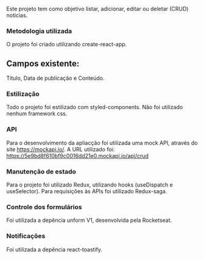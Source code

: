 Este projeto tem como objetivo listar, adicionar, editar ou deletar (CRUD) notícias.

### Metodologia utilizada

O projeto foi criado utilizando create-react-app.

## Campos existente:

Título, Data de publicação e Conteúdo.

### Estilização
Todo o projeto foi estilizado com styled-components. Não foi utilizado nenhum framework css.

### API

Para o desenvolvimento da apliacção foi utilizada uma mock API, através do site https://mockapi.io/.
A URL utilizado foi:
https://5e9bd8f610bf9c0016dd21e0.mockapi.io/api/crud

### Manutenção de estado

Para o projeto foi utilizado Redux, utilizando hooks (useDispatch e useSelector).
Para requisições às APIs foi utilizado Redux-saga.

### Controle dos formulários

Foi utilizada a depência unform V1, desenvolvida pela Rocketseat.

### Notificações

Foi utilizada a depência react-toastify.



